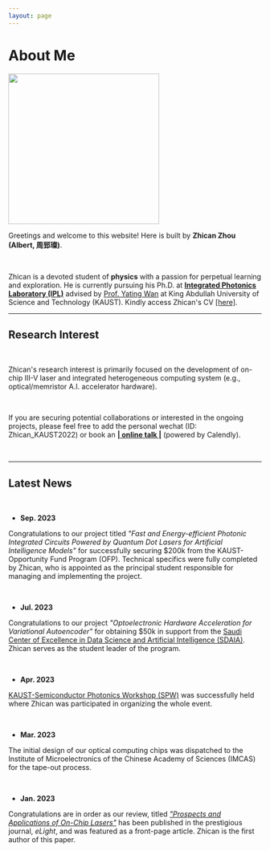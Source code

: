 ```yaml
---
layout: page
---
```


# About Me

<img src="https://albert-canite.github.io/images/zhicanzhou.jpg" class="floatpic" width="300" height="300">

<br>

Greetings and welcome to this website! Here is built by **Zhican Zhou (Albert, 周郅璨)**.

<br>

Zhican is a devoted student of **physics** with a passion for perpetual learning and exploration. He is currently pursuing his Ph.D. at **[Integrated Photonics Laboratory (IPL)](https://cemse.kaust.edu.sa/ipl)** advised by [Prof. Yating Wan](https://scholar.google.com/citations?user=uJ6__ScAAAAJ&hl=en&oi=ao) at King Abdullah University of Science and Technology (KAUST). Kindly access Zhican's CV [[here]](https://albert-canite.github.io/file/zhicanzhou-CV.pdf).

---
## Research Interest
<br>

Zhican's research interest is primarily focused on the development of on-chip III-V laser and integrated heterogeneous computing
system (e.g., optical/memristor A.I. accelerator hardware).

<br>

If you are securing potential collaborations or interested in the ongoing projects, please feel free to add the personal wechat (ID: Zhican_KAUST2022) or book an **[| online talk |](https://calendly.com/zhican_zhou/30min)** (powered by Calendly).

<br>

---

## Latest News

<br>

- **Sep. 2023**

Congratulations to our project titled _"Fast and Energy-efficient Photonic Integrated Circuits Powered by Quantum Dot Lasers for Artificial Intelligence Models"_ for successfully securing $200k from the KAUST-Opportunity Fund Program (OFP). Technical specifics were fully completed by Zhican, who is appointed as the principal student responsible for managing and implementing the project.

<br>

- **Jul. 2023** 

Congratulations to our project _"Optoelectronic Hardware Acceleration for Variational Autoencoder"_ for obtaining $50k in support from the [Saudi Center of Excellence in Data Science and Artificial Intelligence (SDAIA)](https://sdaia.gov.sa/en/default.aspx). Zhican serves as the student leader of the program.

<br>

- **Apr. 2023**

[KAUST-Semiconductor Photonics Workshop (SPW)](https://cemse.kaust.edu.sa/ipl/news/semiconductor-photonics-workshop-2023-0) was successfully held where Zhican was participated in organizing the whole event.

<br>

- **Mar. 2023**

The initial design of our optical computing chips was dispatched to the Institute of Microelectronics of the Chinese Academy of Sciences (IMCAS) for the tape-out process.

<br>

- **Jan. 2023**

Congratulations are in order as our review, titled [_"Prospects and Applications of On-Chip Lasers"_](https://elight.springeropen.com/articles/10.1186/s43593-022-00027-x) has been published in the prestigious journal, _eLight_, and was featured as a front-page article. Zhican is the first author of this paper.
